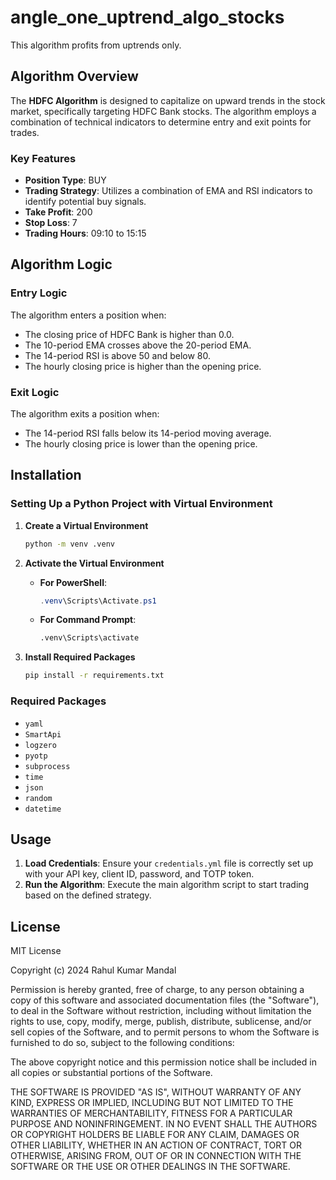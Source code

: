 # angle_one_uptrend_algo_stocks

This algorithm profits from uptrends only.

## Algorithm Overview

The **HDFC Algorithm** is designed to capitalize on upward trends in the stock market, specifically targeting HDFC Bank stocks. The algorithm employs a combination of technical indicators to determine entry and exit points for trades.

### Key Features
- **Position Type**: BUY
- **Trading Strategy**: Utilizes a combination of EMA and RSI indicators to identify potential buy signals.
- **Take Profit**: 200
- **Stop Loss**: 7
- **Trading Hours**: 09:10 to 15:15

## Algorithm Logic

### Entry Logic
The algorithm enters a position when:
- The closing price of HDFC Bank is higher than 0.0.
- The 10-period EMA crosses above the 20-period EMA.
- The 14-period RSI is above 50 and below 80.
- The hourly closing price is higher than the opening price.

### Exit Logic
The algorithm exits a position when:
- The 14-period RSI falls below its 14-period moving average.
- The hourly closing price is lower than the opening price.

## Installation

### Setting Up a Python Project with Virtual Environment

1. **Create a Virtual Environment**
   ```bash
   python -m venv .venv
   ```

2. **Activate the Virtual Environment**
   - **For PowerShell**:
     ```powershell
     .venv\Scripts\Activate.ps1
     ```
   - **For Command Prompt**:
     ```cmd
     .venv\Scripts\activate
     ```

3. **Install Required Packages**
   ```bash
   pip install -r requirements.txt
   ```

### Required Packages
- `yaml`
- `SmartApi`
- `logzero`
- `pyotp`
- `subprocess`
- `time`
- `json`
- `random`
- `datetime`

## Usage

1. **Load Credentials**: Ensure your `credentials.yml` file is correctly set up with your API key, client ID, password, and TOTP token.
2. **Run the Algorithm**: Execute the main algorithm script to start trading based on the defined strategy.

## License

MIT License

Copyright (c) 2024 Rahul Kumar Mandal

Permission is hereby granted, free of charge, to any person obtaining a copy of this software and associated documentation files (the "Software"), to deal in the Software without restriction, including without limitation the rights to use, copy, modify, merge, publish, distribute, sublicense, and/or sell copies of the Software, and to permit persons to whom the Software is furnished to do so, subject to the following conditions:

The above copyright notice and this permission notice shall be included in all copies or substantial portions of the Software.

THE SOFTWARE IS PROVIDED "AS IS", WITHOUT WARRANTY OF ANY KIND, EXPRESS OR IMPLIED, INCLUDING BUT NOT LIMITED TO THE WARRANTIES OF MERCHANTABILITY, FITNESS FOR A PARTICULAR PURPOSE AND NONINFRINGEMENT. IN NO EVENT SHALL THE AUTHORS OR COPYRIGHT HOLDERS BE LIABLE FOR ANY CLAIM, DAMAGES OR OTHER LIABILITY, WHETHER IN AN ACTION OF CONTRACT, TORT OR OTHERWISE, ARISING FROM, OUT OF OR IN CONNECTION WITH THE SOFTWARE OR THE USE OR OTHER DEALINGS IN THE SOFTWARE.
